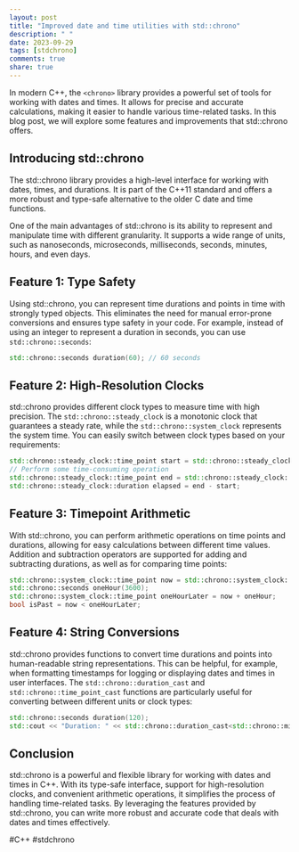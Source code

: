 ```yaml
---
layout: post
title: "Improved date and time utilities with std::chrono"
description: " "
date: 2023-09-29
tags: [stdchrono]
comments: true
share: true
---
```


In modern C++, the `<chrono>` library provides a powerful set of tools for working with dates and times. It allows for precise and accurate calculations, making it easier to handle various time-related tasks. In this blog post, we will explore some features and improvements that std::chrono offers.

## Introducing std::chrono

The std::chrono library provides a high-level interface for working with dates, times, and durations. It is part of the C++11 standard and offers a more robust and type-safe alternative to the older C date and time functions. 

One of the main advantages of std::chrono is its ability to represent and manipulate time with different granularity. It supports a wide range of units, such as nanoseconds, microseconds, milliseconds, seconds, minutes, hours, and even days.

## Feature 1: Type Safety

Using std::chrono, you can represent time durations and points in time with strongly typed objects. This eliminates the need for manual error-prone conversions and ensures type safety in your code. For example, instead of using an integer to represent a duration in seconds, you can use `std::chrono::seconds`:

```cpp
std::chrono::seconds duration(60); // 60 seconds
```

## Feature 2: High-Resolution Clocks

std::chrono provides different clock types to measure time with high precision. The `std::chrono::steady_clock` is a monotonic clock that guarantees a steady rate, while the `std::chrono::system_clock` represents the system time. You can easily switch between clock types based on your requirements:

```cpp
std::chrono::steady_clock::time_point start = std::chrono::steady_clock::now();
// Perform some time-consuming operation
std::chrono::steady_clock::time_point end = std::chrono::steady_clock::now();
std::chrono::steady_clock::duration elapsed = end - start;
```

## Feature 3: Timepoint Arithmetic

With std::chrono, you can perform arithmetic operations on time points and durations, allowing for easy calculations between different time values. Addition and subtraction operators are supported for adding and subtracting durations, as well as for comparing time points:

```cpp
std::chrono::system_clock::time_point now = std::chrono::system_clock::now();
std::chrono::seconds oneHour(3600);
std::chrono::system_clock::time_point oneHourLater = now + oneHour;
bool isPast = now < oneHourLater;
```

## Feature 4: String Conversions

std::chrono provides functions to convert time durations and points into human-readable string representations. This can be helpful, for example, when formatting timestamps for logging or displaying dates and times in user interfaces. The `std::chrono::duration_cast` and `std::chrono::time_point_cast` functions are particularly useful for converting between different units or clock types:

```cpp
std::chrono::seconds duration(120);
std::cout << "Duration: " << std::chrono::duration_cast<std::chrono::minutes>(duration).count() << " minutes\n";
```

## Conclusion

std::chrono is a powerful and flexible library for working with dates and times in C++. With its type-safe interface, support for high-resolution clocks, and convenient arithmetic operations, it simplifies the process of handling time-related tasks. By leveraging the features provided by std::chrono, you can write more robust and accurate code that deals with dates and times effectively.

#C++ #stdchrono
